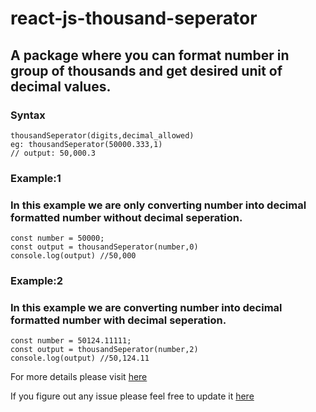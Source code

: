 # react-js-thousand-seperator

## A package where you can format number in group of thousands and get desired unit of decimal values.

### Syntax

```
thousandSeperator(digits,decimal_allowed)
eg: thousandSeperator(50000.333,1)
// output: 50,000.3
```

### Example:1

### In this example we are only converting number into decimal formatted number without decimal seperation.

```
const number = 50000;
const output = thousandSeperator(number,0)
console.log(output) //50,000
```

### Example:2

### In this example we are converting number into decimal formatted number with decimal seperation.

```
const number = 50124.11111;
const output = thousandSeperator(number,2)
console.log(output) //50,124.11
```

For more details please visit [here](https://medium.com/@noffybarudwale/javascript-format-numbers-with-commas-and-decimals-86b68ec5b180)

If you figure out any issue please feel free to update it [here](https://github.com/nikhilgarware/number-formatter/issues)
